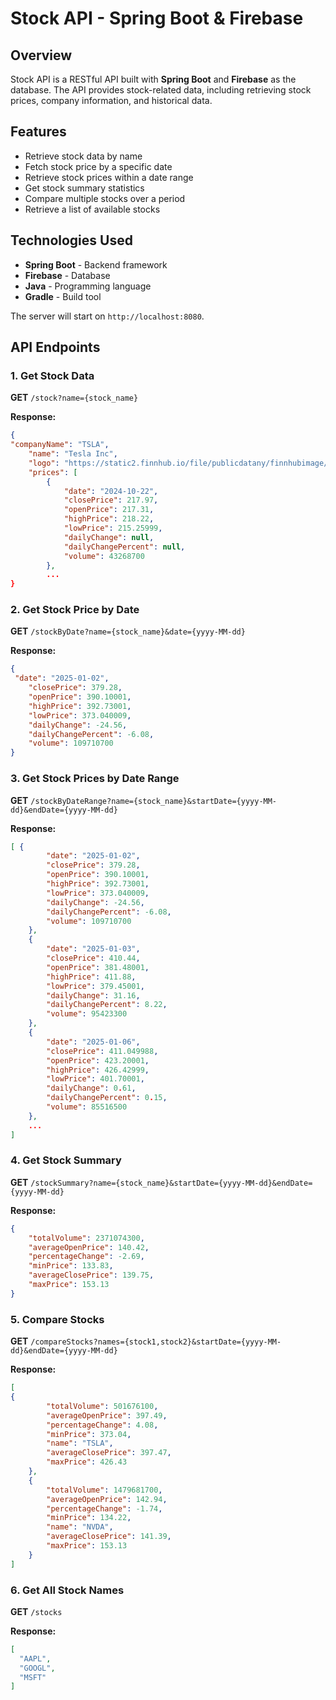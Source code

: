 # Stock API - Spring Boot & Firebase

## Overview

Stock API is a RESTful API built with **Spring Boot** and **Firebase** as the database. The API provides stock-related data, including retrieving stock prices, company information, and historical data.

## Features

- Retrieve stock data by name
- Fetch stock price by a specific date
- Retrieve stock prices within a date range
- Get stock summary statistics
- Compare multiple stocks over a period
- Retrieve a list of available stocks

## Technologies Used

- **Spring Boot** - Backend framework
- **Firebase** -  Database
- **Java** - Programming language
- **Gradle** - Build tool

The server will start on `http://localhost:8080`.

## API Endpoints

### 1. Get Stock Data

**GET** `/stock?name={stock_name}`

**Response:**

```json
{
"companyName": "TSLA",
    "name": "Tesla Inc",
    "logo": "https://static2.finnhub.io/file/publicdatany/finnhubimage/stock_logo/TSLA.png",
    "prices": [
        {
            "date": "2024-10-22",
            "closePrice": 217.97,
            "openPrice": 217.31,
            "highPrice": 218.22,
            "lowPrice": 215.25999,
            "dailyChange": null,
            "dailyChangePercent": null,
            "volume": 43268700
        },
        ...
}
```

### 2. Get Stock Price by Date

**GET** `/stockByDate?name={stock_name}&date={yyyy-MM-dd}`

**Response:**

```json
{
 "date": "2025-01-02",
    "closePrice": 379.28,
    "openPrice": 390.10001,
    "highPrice": 392.73001,
    "lowPrice": 373.040009,
    "dailyChange": -24.56,
    "dailyChangePercent": -6.08,
    "volume": 109710700
}
```

### 3. Get Stock Prices by Date Range

**GET** `/stockByDateRange?name={stock_name}&startDate={yyyy-MM-dd}&endDate={yyyy-MM-dd}`

**Response:**

```json
[ {
        "date": "2025-01-02",
        "closePrice": 379.28,
        "openPrice": 390.10001,
        "highPrice": 392.73001,
        "lowPrice": 373.040009,
        "dailyChange": -24.56,
        "dailyChangePercent": -6.08,
        "volume": 109710700
    },
    {
        "date": "2025-01-03",
        "closePrice": 410.44,
        "openPrice": 381.48001,
        "highPrice": 411.88,
        "lowPrice": 379.45001,
        "dailyChange": 31.16,
        "dailyChangePercent": 8.22,
        "volume": 95423300
    },
    {
        "date": "2025-01-06",
        "closePrice": 411.049988,
        "openPrice": 423.20001,
        "highPrice": 426.42999,
        "lowPrice": 401.70001,
        "dailyChange": 0.61,
        "dailyChangePercent": 0.15,
        "volume": 85516500
    },
    ...
]
```

### 4. Get Stock Summary

**GET** `/stockSummary?name={stock_name}&startDate={yyyy-MM-dd}&endDate={yyyy-MM-dd}`

**Response:**

```json
{
    "totalVolume": 2371074300,
    "averageOpenPrice": 140.42,
    "percentageChange": -2.69,
    "minPrice": 133.83,
    "averageClosePrice": 139.75,
    "maxPrice": 153.13
}
```

### 5. Compare Stocks

**GET** `/compareStocks?names={stock1,stock2}&startDate={yyyy-MM-dd}&endDate={yyyy-MM-dd}`

**Response:**

```json
[
{
        "totalVolume": 501676100,
        "averageOpenPrice": 397.49,
        "percentageChange": 4.08,
        "minPrice": 373.04,
        "name": "TSLA",
        "averageClosePrice": 397.47,
        "maxPrice": 426.43
    },
    {
        "totalVolume": 1479681700,
        "averageOpenPrice": 142.94,
        "percentageChange": -1.74,
        "minPrice": 134.22,
        "name": "NVDA",
        "averageClosePrice": 141.39,
        "maxPrice": 153.13
    }
]
```

### 6. Get All Stock Names

**GET** `/stocks`

**Response:**

```json
[
  "AAPL",
  "GOOGL",
  "MSFT"
]
```


